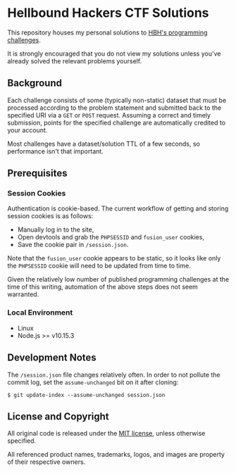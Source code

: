 # Hellbound Hackers CTF Solutions

This repository houses my personal solutions to
[HBH's programming challenges][challenges].

It is strongly encouraged that you do not view my solutions unless you've
already solved the relevant problems yourself.


## Background

Each challenge consists of some (typically non-static) dataset that must be
processed according to the problem statement and submitted back to the specified
URI via a `GET` or `POST` request. Assuming a correct and timely submission,
points for the specified challenge are automatically credited to your account.

Most challenges have a dataset/solution TTL of a few seconds, so performance
isn't that important.


## Prerequisites

### Session Cookies

Authentication is cookie-based. The current workflow of getting and storing
session cookies is as follows:

- Manually log in to the site,
- Open devtools and grab the `PHPSESSID` and `fusion_user` cookies,
- Save the cookie pair in `/session.json`.

Note that the `fusion_user` cookie appears to be static, so it looks like only
the `PHPSESSID` cookie will need to be updated from time to time.

Given the relatively low number of published programming challenges at the time
of this writing, automation of the above steps does not seem warranted.

### Local Environment

- Linux
- Node.js >= v10.15.3


## Development Notes

The `/session.json` file changes relatively often. In order to not pollute the
commit log, set the `assume-unchanged` bit on it after cloning:

```text
$ git update-index --assume-unchanged session.json
```


## License and Copyright

All original code is released under the [MIT license][mit], unless otherwise
specified.

All referenced product names, trademarks, logos, and images are property of
their respective owners.


[challenges]: https://www.hellboundhackers.org/challenges/timed/
              "Timed Challenges - Hellbound Hackers"

[mit]: http://opensource.org/licenses/MIT/
       "The MIT License (MIT)"
